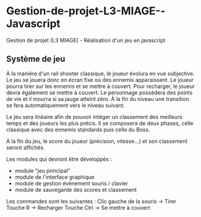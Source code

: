 # Gestion-de-projet-L3-MIAGE--Javascript
Gestion de projet (L3 MIAGE) - Réalisation d'un jeu en javascript

<h2>Système de jeu</h2>

À la manière d'un rail shooter classique, le joueur évolura en vue subjective. Le jeu se jouera donc en écran fixe où des ennemis apparaissent. Le joueur pourra tirer sur les ennemis et se mettre à couvert. Pour recharger, le joueur devra également se mettre à couvert. Le personnage possèdera des points de vie et il mourra si sa jauge atteint zéro. À la fin du niveau une  transition se fera automatiquement vers le niveau suivant.

Le jeu sera linéaire afin de pouvoir intéger un classement des meilleurs temps et des joueurs les plus précis. Il se composera de deux phases, celle classique avec des ennemis standards puis celle du Boss.

À la fin du jeu, le score du joueur (précision, vitesse…) et son classement seront affichés.

Les modules qui devront être développés :
- module "jeu principal"
- module de l'interface graphique
- module de gestion évènement souris / clavier
- module de sauvegarde des scores et classement

Les commandes sont les suivantes :
Clic gauche de la souris -> Tirer
Touche R -> Recharger
Touche Ctrl -> Se mettre à couvert
